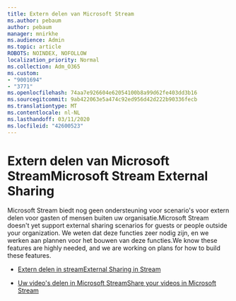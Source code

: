 ```yaml
---
title: Extern delen van Microsoft Stream
ms.author: pebaum
author: pebaum
manager: mnirkhe
ms.audience: Admin
ms.topic: article
ROBOTS: NOINDEX, NOFOLLOW
localization_priority: Normal
ms.collection: Adm_O365
ms.custom:
- "9001694"
- "3771"
ms.openlocfilehash: 74aa7e926604e62054100b8a99d62fe403dd3b16
ms.sourcegitcommit: 9ab422063e5a474c92ed956d42d222b90336fecb
ms.translationtype: MT
ms.contentlocale: nl-NL
ms.lasthandoff: 03/11/2020
ms.locfileid: "42600523"
---
```

# <a name="microsoft-stream-external-sharing"></a><span data-ttu-id="4d32e-102">Extern delen van Microsoft Stream</span><span class="sxs-lookup"><span data-stu-id="4d32e-102">Microsoft Stream External Sharing</span></span>

<span data-ttu-id="4d32e-103">Microsoft Stream biedt nog geen ondersteuning voor scenario's voor extern delen voor gasten of mensen buiten uw organisatie.</span><span class="sxs-lookup"><span data-stu-id="4d32e-103">Microsoft Stream doesn't yet support external sharing scenarios for guests or people outside your organization.</span></span> <span data-ttu-id="4d32e-104">We weten dat deze functies zeer nodig zijn, en we werken aan plannen voor het bouwen van deze functies.</span><span class="sxs-lookup"><span data-stu-id="4d32e-104">We know these features are highly needed, and we are working on plans for how to build these features.</span></span>

- [<span data-ttu-id="4d32e-105">Extern delen in stream</span><span class="sxs-lookup"><span data-stu-id="4d32e-105">External Sharing in Stream</span></span>](https://docs.microsoft.com/stream/portal-share-video#external-sharing)

- [<span data-ttu-id="4d32e-106">Uw video's delen in Microsoft Stream</span><span class="sxs-lookup"><span data-stu-id="4d32e-106">Share your videos in Microsoft Stream</span></span>](https://docs.microsoft.com/stream/portal-share-video)
